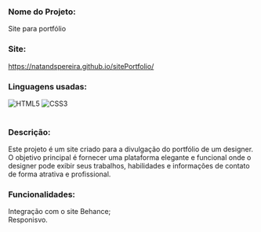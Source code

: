 ### Nome do Projeto: 
Site para portfólio
<br>
### Site: 
https://natandspereira.github.io/sitePortfolio/
<br>
### Linguagens usadas: 
![HTML5](https://img.shields.io/badge/html5-%23E34F26.svg?style=for-the-badge&logo=html5&logoColor=white)
![CSS3](https://img.shields.io/badge/css3-%231572B6.svg?style=for-the-badge&logo=css3&logoColor=white)  
<br>
### Descrição: 
Este projeto é um site criado para a divulgação do portfólio de um designer. O objetivo principal é fornecer uma plataforma elegante e funcional onde o designer pode exibir seus trabalhos, habilidades e informações de contato de forma atrativa e profissional.
<br>
### Funcionalidades:
Integração com o site Behance; 
<br>
Responisvo.
